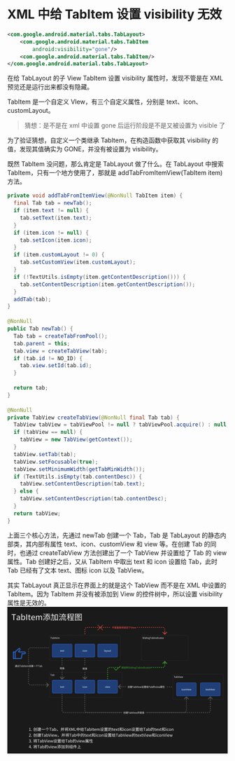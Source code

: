 # XML 中给 TabItem 设置 visibility 无效

```xml
<com.google.android.material.tabs.TabLayout>
    <com.google.android.material.tabs.TabItem
        android:visibility="gone"/>
    <com.google.android.material.tabs.TabItem/>
</com.google.android.material.tabs.TabLayout>
```

在给 TabLayout 的子 View TabItem 设置 visibility 属性时，发现不管是在 XML 预览还是运行出来都没有隐藏。

TabItem 是一个自定义 VIew，有三个自定义属性，分别是 text、icon、customLayout。

> 猜想：是不是在 xml 中设置 gone 后运行阶段是不是又被设置为 visible 了

为了验证猜想，自定义一个类继承 TabItem，在构造函数中获取其 visibility 的值，发现其值确实为 GONE，并没有被设置为 visibility。

既然 TabItem 没问题，那么肯定是 TabLayout 做了什么。在 TabLayout 中搜索 TabItem，只有一个地方使用了，那就是 addTabFromItemView(TabItem item)方法。

```java
private void addTabFromItemView(@NonNull TabItem item) {
  final Tab tab = newTab();
  if (item.text != null) {
    tab.setText(item.text);
  }
  if (item.icon != null) {
    tab.setIcon(item.icon);
  }
  if (item.customLayout != 0) {
    tab.setCustomView(item.customLayout);
  }
  if (!TextUtils.isEmpty(item.getContentDescription())) {
    tab.setContentDescription(item.getContentDescription());
  }
  addTab(tab);
}

@NonNull
public Tab newTab() {
  Tab tab = createTabFromPool();
  tab.parent = this;
  tab.view = createTabView(tab);
  if (tab.id != NO_ID) {
    tab.view.setId(tab.id);
  }

  return tab;
}

@NonNull
private TabView createTabView(@NonNull final Tab tab) {
  TabView tabView = tabViewPool != null ? tabViewPool.acquire() : null;
  if (tabView == null) {
    tabView = new TabView(getContext());
  }
  tabView.setTab(tab);
  tabView.setFocusable(true);
  tabView.setMinimumWidth(getTabMinWidth());
  if (TextUtils.isEmpty(tab.contentDesc)) {
    tabView.setContentDescription(tab.text);
  } else {
    tabView.setContentDescription(tab.contentDesc);
  }
  return tabView;
}
```

上面三个核心方法，先通过 newTab 创建一个 Tab，Tab 是 TabLayout 的静态内部类，其内部有属性 text、icon、customView 和 view 等。在创建 Tab 的同时，也通过 createTabView 方法创建出了一个 TabView 并设置给了 Tab 的 view 属性。Tab 创建好之后，又从 TabItem 中取出 text 和 icon 设置给 Tab，此时 Tab 已经有了文本 text、图标 icon 以及 TabView。

其实 TabLayout 真正显示在界面上的就是这个 TabView 而不是在 XML 中设置的 TabItem。因为 TabItem 并没有被添加到 View 的控件树中，所以设置 visibility 属性是无效的。
![alt text](./images/tabitemsetvisibleinvalid_flowchat.png)

